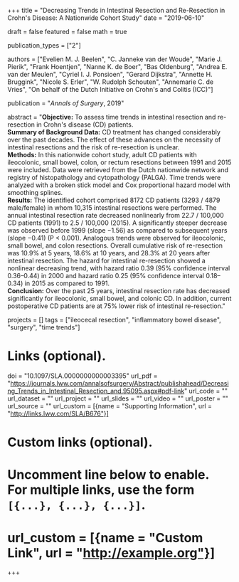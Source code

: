 +++
title = "Decreasing Trends in Intestinal Resection and Re-Resection in Crohn's Disease: A Nationwide Cohort Study"
date = "2019-06-10"

draft = false
featured = false
math = true

publication_types = ["2"]

authors = ["Evelien M. J. Beelen", "C. Janneke van der Woude", "Marie J. Pierik",
"Frank Hoentjen", "Nanne K. de Boer", "Bas Oldenburg", "Andrea E. van der Meulen", 
"Cyriel I. J. Ponsioen", "Gerard Dijkstra", "Annette H. Bruggink", "Nicole S. Erler",
"W. Rudolph Schouten", "Annemarie C. de Vries", "On behalf of the Dutch Initiative on Crohn's and Colitis (ICC)"]

publication = "*Annals of Surgery*, 2019"

abstract = "**Objective:** To assess time trends in intestinal resection and re-resection in Crohn's disease (CD) patients.<br>**Summary of Background Data:** CD treatment has changed considerably over the past decades. The effect of these advances on the necessity of intestinal resections and the risk of re-resection is unclear.<br>**Methods:** In this nationwide cohort study, adult CD patients with ileocolonic, small bowel, colon, or rectum resections between 1991 and 2015 were included. Data were retrieved from the Dutch nationwide network and registry of histopathology and cytopathology (PALGA). Time trends were analyzed with a broken stick model and Cox proportional hazard model with smoothing splines.<br>**Results:** The identified cohort comprised 8172 CD patients (3293 / 4879 male/female) in whom 10,315 intestinal resections were performed. The annual intestinal resection rate decreased nonlinearly from 22.7 / 100,000 CD patients (1991) to 2.5 / 100,000 (2015). A significantly steeper decrease was observed before 1999 (slope −1.56) as compared to subsequent years (slope −0.41) (P&nbsp;<&nbsp;0.001). Analogous trends were observed for ileocolonic, small bowel, and colon resections. Overall cumulative risk of re-resection was 10.9% at 5 years, 18.6% at 10 years, and 28.3% at 20 years after intestinal resection. The hazard for intestinal re-resection showed a nonlinear decreasing trend, with hazard ratio 0.39 (95% confidence interval 0.36–0.44) in 2000 and hazard ratio 0.25 (95% confidence interval 0.18–0.34) in 2015 as compared to 1991.<br>**Conclusion:** Over the past 25 years, intestinal resection rate has decreased significantly for ileocolonic, small bowel, and colonic CD. In addition, current postoperative CD patients are at 75% lower risk of intestinal re-resection."


projects = []
tags = ["ileocecal resection", "inflammatory bowel disease", "surgery", "time trends"]

# Links (optional).
doi = "10.1097/SLA.0000000000003395"
url_pdf = "https://journals.lww.com/annalsofsurgery/Abstract/publishahead/Decreasing_Trends_in_Intestinal_Resection_and.95095.aspx#pdf-link"
url_code = ""
url_dataset = ""
url_project = ""
url_slides = ""
url_video = ""
url_poster = ""
url_source = ""
url_custom = [{name = "Supporting Information", url = "http://links.lww.com/SLA/B676"}]

# Custom links (optional).
#   Uncomment line below to enable. For multiple links, use the form `[{...}, {...}, {...}]`.
# url_custom = [{name = "Custom Link", url = "http://example.org"}]
+++
